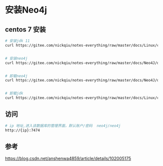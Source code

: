 # 安装Neo4j


## centos 7 安装

```bash 
# 安装jdk 11
curl https://gitee.com/nickqiu/notes-everything/raw/master/docs/Linux/content/install/jdk11_install.sh | bash 


# 安装neo4j
curl https://gitee.com/nickqiu/notes-everything/raw/master/docs/Neo4J/docs/neo4j_install.sh | bash 


# 卸载neo4j
curl https://gitee.com/nickqiu/notes-everything/raw/master/docs/Neo4J/docs/neo4j_remove.sh | bash 


# 卸载jdk
curl https://gitee.com/nickqiu/notes-everything/raw/master/docs/Linux/content/install/jdk_remove.sh | bash 

```


## 访问  

```bash  
# ip 地址,进入该数据库的管理界面，默认账户/密码  neo4j/neo4j  
http://{ip}:7474

```

## 参考

https://blog.csdn.net/anshenwa4859/article/details/102005175